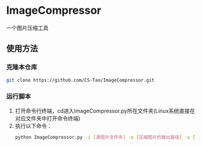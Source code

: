# ImageCompressor
一个图片压缩工具

## 使用方法

### 克隆本仓库

```Bash
git clone https://github.com/CS-Tao/ImageCompressor.git
```

### 运行脚本

1. 打开命令行终端，cd进入ImageCompressor.py所在文件夹(Linux系统直接在对应文件夹中打开命令终端)
2. 执行以下命令：
    ```Bash
    python ImageCompressor.py -i [源图片文件夹] -o [压缩图片的输出路径] -s [压缩尺度，可取1、2、3、4，值越大，压缩越明显]
    ```
